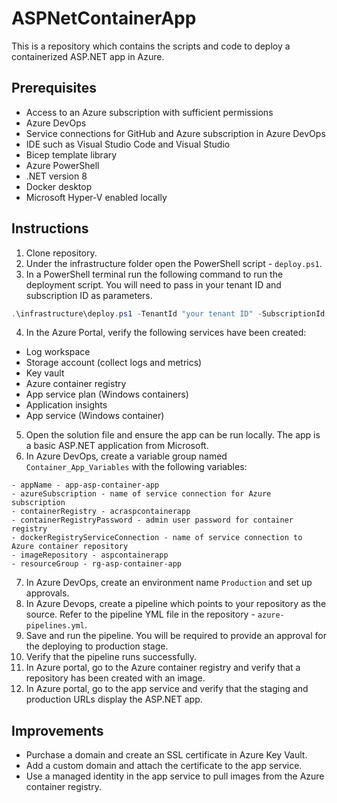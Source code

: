 # ASPNetContainerApp
This is a repository which contains the scripts and code to deploy a containerized ASP.NET app in Azure.

## Prerequisites
- Access to an Azure subscription with sufficient permissions
- Azure DevOps
- Service connections for GitHub and Azure subscription in Azure DevOps
- IDE such as Visual Studio Code and Visual Studio
- Bicep template library
- Azure PowerShell
- .NET version 8
- Docker desktop
- Microsoft Hyper-V enabled locally

## Instructions
1. Clone repository.
2. Under the infrastructure folder open the PowerShell script - `deploy.ps1`.
3. In a PowerShell terminal run the following command to run the deployment script. You will need to pass in your tenant ID and subscription ID as parameters.
```powershell
.\infrastructure\deploy.ps1 -TenantId "your tenant ID" -SubscriptionId "your subscription ID"
```
4. In the Azure Portal, verify the following services have been created:
- Log workspace
- Storage account (collect logs and metrics)
- Key vault
- Azure container registry
- App service plan (Windows containers)
- Application insights
- App service (Windows container)
5. Open the solution file and ensure the app can be run locally. The app is a basic ASP.NET application from Microsoft.
6. In Azure DevOps, create a variable group named `Container_App_Variables` with the following variables:
```
- appName - app-asp-container-app
- azureSubscription - name of service connection for Azure subscription
- containerRegistry - acraspcontainerapp
- containerRegistryPassword - admin user password for container registry
- dockerRegistryServiceConnection - name of service connection to Azure container repository
- imageRepository - aspcontainerapp
- resourceGroup - rg-asp-container-app
```
7. In Azure DevOps, create an environment name `Production` and set up approvals.
8. In Azure Devops, create a pipeline which points to your repository as the source. Refer to the pipeline YML file in the repository - `azure-pipelines.yml`.
9. Save and run the pipeline. You will be required to provide an approval for the deploying to production stage.
10. Verify that the pipeline runs successfully.
11. In Azure portal, go to the Azure container registry and verify that a repository has been created with an image.
12. In Azure portal, go to the app service and verify that the staging and production URLs display the ASP.NET app.

## Improvements
- Purchase a domain and create an SSL certificate in Azure Key Vault.
- Add a custom domain and attach the certificate to the app service.
- Use a managed identity in the app service to pull images from the Azure container registry.